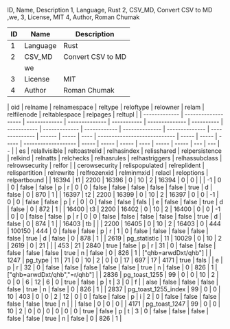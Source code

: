 
ID, Name, Description
1, Language, Rust
2, CSV_MD, Convert CSV to MD
,we,
3, License, MIT
4, Author, Roman Chumak

 | ID | Name     | Description       | 
 | -- | -------- | ----------------- | 
 | 1  | Language | Rust              | 
 | 2  | CSV_MD   | Convert CSV to MD | 
 |    | we       |                   | 
 | 3  | License  | MIT               | 
 | 4  | Author   | Roman Chumak      | 

 | oid           | relname             | relnamespace  | reltype        | reloftype   | relowner       | relam      | relfilenode | reltablespace | relpages     | reltupl        | 
 | ------------- | ------------------- | ------------- | -------------- | ----------- | -------------- | ---------- | ----------- | ------------- | ------------ | -------------- | -------------- | -------------- | ------ | ----- | ---- | ---------------------------- | ----- | ----- | ----- | ------------------- | ----- | ----- | ----- | ---- | ----- | ----- | --- | --- | - | 
 | es            | relallvisible       | reltoastrelid | relhasindex    | relisshared | relpersistence | relkind    | relnatts    | relchecks     | relhasrules  | relhastriggers | relhassubclass | relrowsecurity | relfor | 
 | cerowsecurity | relispopulated      | relreplident  | relispartition | relrewrite  | relfrozenxid   | relminmxid | relacl      | reloptions    | relpartbound | 
 | 16394         | t1                  | 2200          | 16396          | 0           | 10             | 2          | 16394       | 0             | 0            | 
 |               | -1                  | 0             | 0              | false       | false          | p          | r           | 0             | 0            | false          | false          | false          | false  | false | true | d                            | false | 0     | 870   | 1                   | 
 | 16397         | t2                  | 2200          | 16399          | 0           | 10             | 2          | 16397       | 0             | 0            | -1             | 0              | 0              | false  | false | p    | r                            | 0     | 0     | false | false               | fals  | 
 | e             | false               | false         | true           | d           | false          | 0          | 872         | 1             | 
 | 16400         | t3                  | 2200          | 16402          | 0           | 10             | 2          | 16400       | 0             | 0            | -1             | 0              | 0              | false  | false | p    | r                            | 0     | 0     | false | false               | false | false | false | true | d     | false | 0   | 874 | 1 | 
 | 16403         | tb                  | 
 |               | 2200                | 16405         | 0              | 10          | 2              | 16403      | 0           | 444           | 100150       | 444            | 0              | false          | false  | p     | r    | 1                            | 0     | false | false | false               | false | false | true  | d    | false | 0     | 878 | 1   | 
 | 2619          | pg_statistic        | 11            | 10029          | 0           | 10             | 2          | 2619        | 0             | 21           |                | 
 | 453           | 21                  | 2840          | true           | false       | p              | r          | 31          | 0             | false        | false          | false          | false          | false  | true  | n    | false                        | 0     | 826   | 1     | ["qhb=arwdDxt/qhb"] | 
 | 1247          | pg_type             | 11            | 71             | 0           | 10             | 2          | 0           | 0             | 17           | 697            | 17             | 4171           | true   | fals  | 
 | e             | p                   | r             | 32             | 0           | false          | false      | false       | false         | false        | true           | n              | false          | 0      | 826   | 1    | ["qhb=arwdDxt/qhb","=r/qhb"] | 
 | 2836          | pg_toast_1255       | 99            | 0              | 0           | 10             | 2          | 0           | 0             | 6            | 12             | 6              | 0              | true   | false | p    | t                            | 3     | 0     | f     | 
 | alse          | false               | false         | false          | false       | true           | n          | false       | 0             | 826          | 1              | 
 | 2837          | pg_toast_1255_index | 99            | 0              | 0           | 10             | 403        | 0           | 0             | 2            | 12             | 0              | 0              | false  | false | p    | i                            | 2     | 0     | false | false               | false | false | false | true | n     |       | 
 | false         | 0                   | 0             | 0              | 
 | 4171          | pg_toast_1247       | 99            | 0              | 0           | 10             | 2          | 0           | 0             | 0            | 0              | 0              | 0              | true   | false | p    | t                            | 3     | 0     | false | false               | false | false | false | true | n     | false | 0   | 826 | 1 | 

